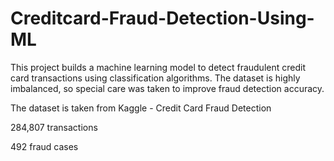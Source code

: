 # Creditcard-Fraud-Detection-Using-ML
This project builds a machine learning model to detect fraudulent credit card transactions using classification algorithms. The dataset is highly imbalanced, so special care was taken to improve fraud detection accuracy.

The dataset is taken from Kaggle - Credit Card Fraud Detection

284,807 transactions

492 fraud cases
